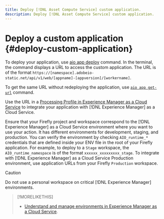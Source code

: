 ```yaml
---
title: Deploy [!DNL Asset Compute Service] custom application.
description: Deploy [!DNL Asset Compute Service] custom application.
---
```


# Deploy a custom application {#deploy-custom-application}

To deploy your application, use [aio app deploy](https://github.com/adobe/aio-cli#aio-appdeploy) command. In the terminal, the command displays a URL to access the custom application. The URL is of the format `https://[namespace].adobeio-static.net/api/v1/web/[appname]-[appversion]/[workername]`.

To get the same URL without redeploying the application, use [`aio app get-url`](https://github.com/adobe/aio-cli#aio-appget-url-action) command.

Use the URL in a [Processing Profile in Experience Manager as a Cloud Service](https://experienceleague.adobe.com/docs/experience-manager-cloud-service/assets/manage/asset-microservices-configure-and-use.html) to integrate your application with [!DNL Experience Manager] as a Cloud Service.

Ensure that your Firefly project and workspace correspond to the [!DNL Experience Manager] as a Cloud Service environment where you want to use your action. It has different environments for development, staging, and production. You can verify the environment by checking `AIO_runtime_*` credentials that are defined inside your ENV file in the root of your Firefly application. For example, to deploy to a `Stage` workspace, the `AIO_runtime_namespace` is of the format `xxxxxx_xxxxxxxxx_stage`. To integrate with [!DNL Experience Manager] as a Cloud Service Production environment, use application URLs from your Firefly `Production` workspace.

>[!CAUTION]
>
>Do not use a personal workspace on critical [!DNL Experience Manager] environments.

>[!MORELIKETHIS]
>
>* [Understand and manage environments in Experience Manager as a Cloud Service](https://experienceleague.adobe.com/docs/experience-manager-cloud-service/implementing/using-cloud-manager/manage-environments.html).
